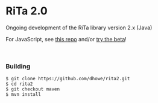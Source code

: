 # RiTa 2.0
Ongoing development of the RiTa library version 2.x (Java)

For JavaScript, see [this repo](https://github.com/dhowe/rita2js) and/or [try the beta](https://github.com/dhowe/rita2js#installation)!

<br>

### Building
```
$ git clone https://github.com/dhowe/rita2.git
$ cd rita2
$ git checkout maven
$ mvn install
```
